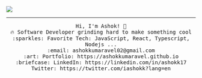 <img src="https://raw.githubusercontent.com/"/>
 <hr></hr>
<p align="center">
  <samp>
    Hi, I'm Ashok! 👋 <br>
    🔥 Software Developer grinding hard to make something cool  <br>
    :sparkles: Favorite Tech: JavaScript, React, Typescript, Nodejs ... <br>
    :email:	ashokkumaravel02@gmail.com <br>
    :art: Portfolio: https://ashokkumaravel.github.io <br>
    :briefcase: LinkedIn: https://linkedin.com/in/ashokk17 <br>
                Twitter: https://twitter.com/iashokk?lang=en
  </samp>
</p>


